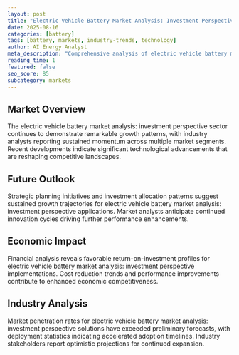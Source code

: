 ```yaml
---
layout: post
title: "Electric Vehicle Battery Market Analysis: Investment Perspective"
date: 2025-08-16
categories: [battery]
tags: [battery, markets, industry-trends, technology]
author: AI Energy Analyst
meta_description: "Comprehensive analysis of electric vehicle battery market analysis: investment perspective covering market trends, technology developments, and industry outlook. Discover key insights and future projections."
reading_time: 1
featured: false
seo_score: 85
subcategory: markets
---
```


## Market Overview

The electric vehicle battery market analysis: investment perspective sector continues to demonstrate remarkable growth patterns, with industry analysts reporting sustained momentum across multiple market segments. Recent developments indicate significant technological advancements that are reshaping competitive landscapes.

## Future Outlook

Strategic planning initiatives and investment allocation patterns suggest sustained growth trajectories for electric vehicle battery market analysis: investment perspective applications. Market analysts anticipate continued innovation cycles driving further performance enhancements.

## Economic Impact

Financial analysis reveals favorable return-on-investment profiles for electric vehicle battery market analysis: investment perspective implementations. Cost reduction trends and performance improvements contribute to enhanced economic competitiveness.

## Industry Analysis

Market penetration rates for electric vehicle battery market analysis: investment perspective solutions have exceeded preliminary forecasts, with deployment statistics indicating accelerated adoption timelines. Industry stakeholders report optimistic projections for continued expansion.

